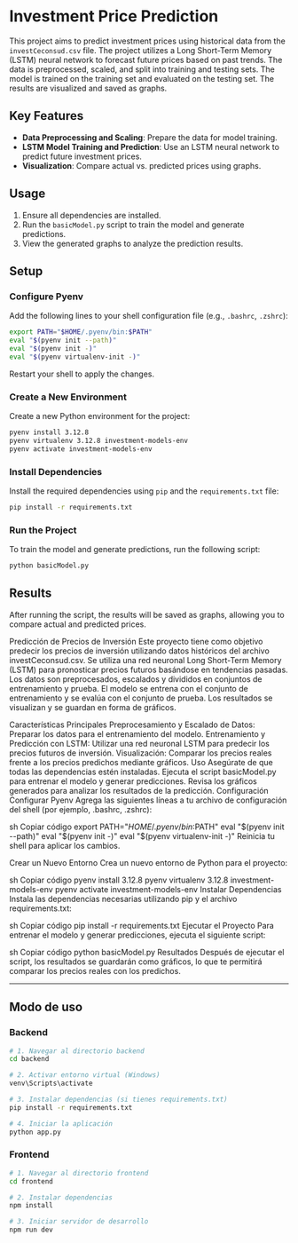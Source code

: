 # Investment Price Prediction

This project aims to predict investment prices using historical data from the `investCeconsud.csv` file. The project utilizes a Long Short-Term Memory (LSTM) neural network to forecast future prices based on past trends. The data is preprocessed, scaled, and split into training and testing sets. The model is trained on the training set and evaluated on the testing set. The results are visualized and saved as graphs.

## Key Features

- **Data Preprocessing and Scaling**: Prepare the data for model training.
- **LSTM Model Training and Prediction**: Use an LSTM neural network to predict future investment prices.
- **Visualization**: Compare actual vs. predicted prices using graphs.

## Usage

1. Ensure all dependencies are installed.
2. Run the `basicModel.py` script to train the model and generate predictions.
3. View the generated graphs to analyze the prediction results.

## Setup

### Configure Pyenv

Add the following lines to your shell configuration file (e.g., `.bashrc`, `.zshrc`):

```sh
export PATH="$HOME/.pyenv/bin:$PATH"
eval "$(pyenv init --path)"
eval "$(pyenv init -)"
eval "$(pyenv virtualenv-init -)"
```

Restart your shell to apply the changes.

### Create a New Environment

Create a new Python environment for the project:

```sh
pyenv install 3.12.8
pyenv virtualenv 3.12.8 investment-models-env
pyenv activate investment-models-env
```

### Install Dependencies

Install the required dependencies using `pip` and the `requirements.txt` file:

```sh
pip install -r requirements.txt
```

### Run the Project

To train the model and generate predictions, run the following script:

```sh
python basicModel.py
```

## Results

After running the script, the results will be saved as graphs, allowing you to compare actual and predicted prices.


Predicción de Precios de Inversión
Este proyecto tiene como objetivo predecir los precios de inversión utilizando datos históricos del archivo investCeconsud.csv. Se utiliza una red neuronal Long Short-Term Memory (LSTM) para pronosticar precios futuros basándose en tendencias pasadas. Los datos son preprocesados, escalados y divididos en conjuntos de entrenamiento y prueba. El modelo se entrena con el conjunto de entrenamiento y se evalúa con el conjunto de prueba. Los resultados se visualizan y se guardan en forma de gráficos.

Características Principales
Preprocesamiento y Escalado de Datos: Preparar los datos para el entrenamiento del modelo.
Entrenamiento y Predicción con LSTM: Utilizar una red neuronal LSTM para predecir los precios futuros de inversión.
Visualización: Comparar los precios reales frente a los precios predichos mediante gráficos.
Uso
Asegúrate de que todas las dependencias estén instaladas.
Ejecuta el script basicModel.py para entrenar el modelo y generar predicciones.
Revisa los gráficos generados para analizar los resultados de la predicción.
Configuración
Configurar Pyenv
Agrega las siguientes líneas a tu archivo de configuración del shell (por ejemplo, .bashrc, .zshrc):

sh
Copiar código
export PATH="$HOME/.pyenv/bin:$PATH"
eval "$(pyenv init --path)"
eval "$(pyenv init -)"
eval "$(pyenv virtualenv-init -)"
Reinicia tu shell para aplicar los cambios.

Crear un Nuevo Entorno
Crea un nuevo entorno de Python para el proyecto:

sh
Copiar código
pyenv install 3.12.8
pyenv virtualenv 3.12.8 investment-models-env
pyenv activate investment-models-env
Instalar Dependencias
Instala las dependencias necesarias utilizando pip y el archivo requirements.txt:

sh
Copiar código
pip install -r requirements.txt
Ejecutar el Proyecto
Para entrenar el modelo y generar predicciones, ejecuta el siguiente script:

sh
Copiar código
python basicModel.py
Resultados
Después de ejecutar el script, los resultados se guardarán como gráficos, lo que te permitirá comparar los precios reales con los predichos.

------------------------------------------------------
## Modo de uso
### Backend
```bash
# 1. Navegar al directorio backend
cd backend

# 2. Activar entorno virtual (Windows)
venv\Scripts\activate

# 3. Instalar dependencias (si tienes requirements.txt)
pip install -r requirements.txt

# 4. Iniciar la aplicación
python app.py
```

### Frontend
```bash
# 1. Navegar al directorio frontend
cd frontend

# 2. Instalar dependencias
npm install

# 3. Iniciar servidor de desarrollo
npm run dev
```









